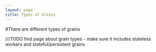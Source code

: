```yaml
---
layout: page
title: Types of Grains
---
```

#There are different types of grains

///TODO find page about grain types - make sure it includes stateless workers and stateful/persistent grains


